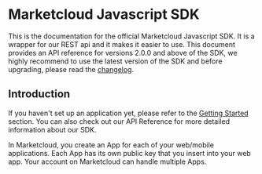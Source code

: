 # Marketcloud Javascript SDK

This is the documentation for the official Marketcloud Javascript SDK. It is a wrapper for our REST api and it makes it easier to use. This document provides an API reference for versions 2.0.0 and above of the SDK, we highly recommend to use the latest version of the SDK and before upgrading, please read the [changelog](https://github.com/Marketcloud/marketcloud-js/wiki/Note-for-Version-2.0.0).

## Introduction

If you haven't set up an application yet, please refer to the [Getting Started](/documentation/rest-api/gettingstarted) section. You can also check out our API Reference for more detailed information about our SDK.

In Marketcloud, you create an App for each of your web/mobile applications. Each App has its own public key that you insert into your web app. Your account on Marketcloud can handle multiple Apps.